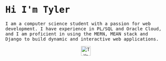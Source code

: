 <h1 align="start">
    <samp> Hi I'm Tyler </samp>
</h1>
<p align="start">
    <samp>
        I am a computer science student with a passion for web development. I have experience in PL/SQL and Oracle Cloud, and I am proficient in using the MERN, MEAN stack and Django to build dynamic and interactive web applications.
    </samp>
 </p>
<p align="center">
    <a href="https://vader-7.github.io/Ty-Works/" target="_blank">
        <img src="https://user-images.githubusercontent.com/66812754/208713388-aff1c2ca-eee3-4c98-bb3e-24c3bdbcb863.png" alt="Ty-Works" width=30px" height="30px">
    </a>
</p>
<!---
Vader-7/Vader-7 is a ✨ special ✨ repository because its `README.md` (this file) appears on your GitHub profile.
You can click the Preview link to take a look at your changes.
--->
